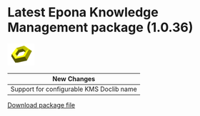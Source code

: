 <h1>Latest Epona Knowledge Management package (1.0.36)</h1>
<img src="../torus.png" width="60px">

|New Changes|
--- |
|Support for configurable KMS Doclib name|




<a href="./kms.sppkg" target="_blank">Download package file</a>